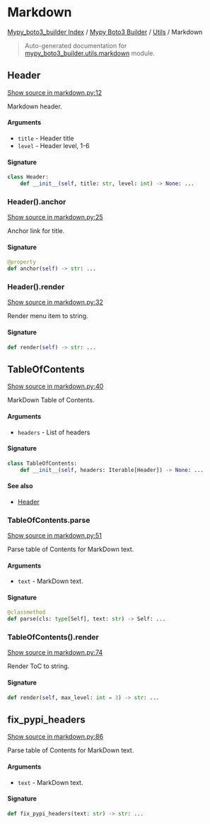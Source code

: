 # Markdown

[Mypy_boto3_builder Index](../../README.md#mypy_boto3_builder-index) / [Mypy Boto3 Builder](../index.md#mypy-boto3-builder) / [Utils](./index.md#utils) / Markdown

> Auto-generated documentation for [mypy_boto3_builder.utils.markdown](https://github.com/youtype/mypy_boto3_builder/blob/main/mypy_boto3_builder/utils/markdown.py) module.

## Header

[Show source in markdown.py:12](https://github.com/youtype/mypy_boto3_builder/blob/main/mypy_boto3_builder/utils/markdown.py#L12)

Markdown header.

#### Arguments

- `title` - Header title
- `level` - Header level, 1-6

#### Signature

```python
class Header:
    def __init__(self, title: str, level: int) -> None: ...
```

### Header().anchor

[Show source in markdown.py:25](https://github.com/youtype/mypy_boto3_builder/blob/main/mypy_boto3_builder/utils/markdown.py#L25)

Anchor link for title.

#### Signature

```python
@property
def anchor(self) -> str: ...
```

### Header().render

[Show source in markdown.py:32](https://github.com/youtype/mypy_boto3_builder/blob/main/mypy_boto3_builder/utils/markdown.py#L32)

Render menu item to string.

#### Signature

```python
def render(self) -> str: ...
```



## TableOfContents

[Show source in markdown.py:40](https://github.com/youtype/mypy_boto3_builder/blob/main/mypy_boto3_builder/utils/markdown.py#L40)

MarkDown Table of Contents.

#### Arguments

- `headers` - List of headers

#### Signature

```python
class TableOfContents:
    def __init__(self, headers: Iterable[Header]) -> None: ...
```

#### See also

- [Header](#header)

### TableOfContents.parse

[Show source in markdown.py:51](https://github.com/youtype/mypy_boto3_builder/blob/main/mypy_boto3_builder/utils/markdown.py#L51)

Parse table of Contents for MarkDown text.

#### Arguments

- `text` - MarkDown text.

#### Signature

```python
@classmethod
def parse(cls: type[Self], text: str) -> Self: ...
```

### TableOfContents().render

[Show source in markdown.py:74](https://github.com/youtype/mypy_boto3_builder/blob/main/mypy_boto3_builder/utils/markdown.py#L74)

Render ToC to string.

#### Signature

```python
def render(self, max_level: int = 3) -> str: ...
```



## fix_pypi_headers

[Show source in markdown.py:86](https://github.com/youtype/mypy_boto3_builder/blob/main/mypy_boto3_builder/utils/markdown.py#L86)

Parse table of Contents for MarkDown text.

#### Arguments

- `text` - MarkDown text.

#### Signature

```python
def fix_pypi_headers(text: str) -> str: ...
```
